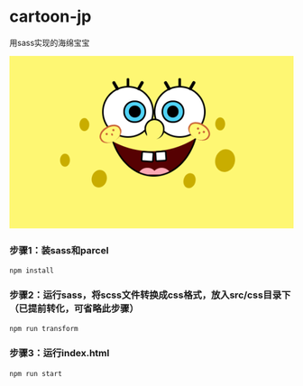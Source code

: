 # cartoon-jp

用sass实现的海绵宝宝

![avatar](./effect-image.png)

### 步骤1：装sass和parcel
```shell
npm install
```
### 步骤2：运行sass，将scss文件转换成css格式，放入src/css目录下（已提前转化，可省略此步骤）
```shell
npm run transform
```
### 步骤3：运行index.html
```shell
npm run start
```

